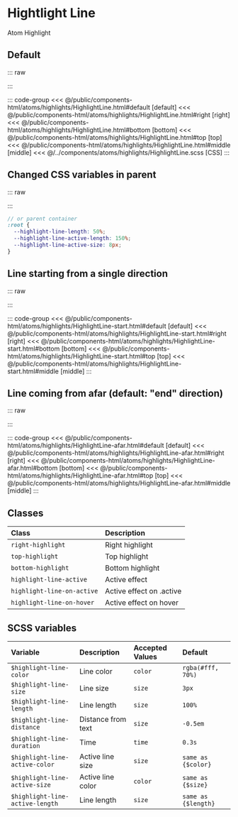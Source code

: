 # Hightlight Line
<Badge type="tip">Atom</Badge> <Badge type="info">Highlight</Badge>

## Default

::: raw
<div class="dev-section">
    <!--@include: ../../public/components-html/atoms/highlights/HighlightLine.html -->
</div>
:::


::: code-group
<<< @/public/components-html/atoms/highlights/HighlightLine.html#default [default]
<<< @/public/components-html/atoms/highlights/HighlightLine.html#right [right]
<<< @/public/components-html/atoms/highlights/HighlightLine.html#bottom [bottom]
<<< @/public/components-html/atoms/highlights/HighlightLine.html#top [top]
<<< @/public/components-html/atoms/highlights/HighlightLine.html#middle [middle]
<<< @/../components/atoms/highlights/HighlightLine.scss [CSS]
:::

## Changed CSS variables in parent

::: raw
<div class="dev-section" style="--highlight-line-length: 50%; --highlight-line-active-length: 150%; --highlight-line-active-size: 8px;">
    <!--@include: ../../public/components-html/atoms/highlights/HighlightLine.html -->
</div>
:::

```scss 
// or parent container
:root {
  --highlight-line-length: 50%; 
  --highlight-line-active-length: 150%; 
  --highlight-line-active-size: 8px;
}
```

## Line starting from a single direction

::: raw
<div class="dev-section">
    <!--@include: ../../public/components-html/atoms/highlights/HighlightLine-start.html -->
</div>
:::

::: code-group
<<< @/public/components-html/atoms/highlights/HighlightLine-start.html#default [default]
<<< @/public/components-html/atoms/highlights/HighlightLine-start.html#right [right]
<<< @/public/components-html/atoms/highlights/HighlightLine-start.html#bottom [bottom]
<<< @/public/components-html/atoms/highlights/HighlightLine-start.html#top [top]
<<< @/public/components-html/atoms/highlights/HighlightLine-start.html#middle [middle]
:::

## Line coming from afar (default: "end" direction)

::: raw
<div class="dev-section">
    <!--@include: ../../public/components-html/atoms/highlights/HighlightLine-afar.html -->
</div>
:::

::: code-group
<<< @/public/components-html/atoms/highlights/HighlightLine-afar.html#default [default]
<<< @/public/components-html/atoms/highlights/HighlightLine-afar.html#right [right]
<<< @/public/components-html/atoms/highlights/HighlightLine-afar.html#bottom [bottom]
<<< @/public/components-html/atoms/highlights/HighlightLine-afar.html#top [top]
<<< @/public/components-html/atoms/highlights/HighlightLine-afar.html#middle [middle]
:::


## Classes

| Class                      | Description              |
|:---------------------------|:-------------------------|
| `right-highlight`          | Right highlight          |
| `top-highlight`            | Top highlight            |
| `bottom-highlight`         | Bottom highlight         |
| `highlight-line-active`    | Active effect            |
| `highlight-line-on-active` | Active effect on .active |
| `highlight-line-on-hover`  | Active effect on hover   |

## SCSS variables

| Variable                        | Description        | Accepted Values | Default             |
|:--------------------------------|:-------------------|:----------------|:--------------------|
| `$highlight-line-color`         | Line color         | `color`         | `rgba(#fff, 70%)`   |
| `$highlight-line-size`          | Line size          | `size`          | `3px`               |
| `$highlight-line-length`        | Line length        | `size`          | `100%`              |
| `$highlight-line-distance`      | Distance from text | `size`          | `-0.5em`            |
| `$highlight-line-duration`      | Time               | `time`          | `0.3s`              |
| `$highlight-line-active-color`  | Active line size   | `size`          | `same as {$color}`  |
| `$highlight-line-active-size`   | Active line color  | `color`         | `same as {$size}`   |
| `$highlight-line-active-length` | Line length        | `size`          | `same as {$length}` |

<style lang="scss">
@import "docs/theme.scss";

$highlight-line-color: $primary-color;
$highlight-line-active-color: $secondary-color;

@import "components/atoms/highlights/HighlightLine.scss";
</style>
